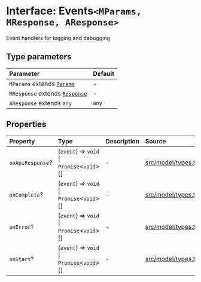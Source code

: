 # Interface: Events`<MParams, MResponse, AResponse>`

Event handlers for logging and debugging

## Type parameters

| Parameter | Default |
| :------ | :------ |
| `MParams` extends [`Params`](../namespaces/Base/interfaces/Params.md) | - |
| `MResponse` extends [`Response`](../namespaces/Base/interfaces/Response.md) | - |
| `AResponse` extends `any` | `any` |

## Properties

| Property | Type | Description | Source |
| :------ | :------ | :------ | :------ |
| `onApiResponse`? | (`event`) => `void` \| `Promise`\<`void`\>[] | - | [src/model/types.ts:165](https://github.com/dexaai/llm-tools/blob/0d08c9c/src/model/types.ts#L165) |
| `onComplete`? | (`event`) => `void` \| `Promise`\<`void`\>[] | - | [src/model/types.ts:174](https://github.com/dexaai/llm-tools/blob/0d08c9c/src/model/types.ts#L174) |
| `onError`? | (`event`) => `void` \| `Promise`\<`void`\>[] | - | [src/model/types.ts:183](https://github.com/dexaai/llm-tools/blob/0d08c9c/src/model/types.ts#L183) |
| `onStart`? | (`event`) => `void` \| `Promise`\<`void`\>[] | - | [src/model/types.ts:158](https://github.com/dexaai/llm-tools/blob/0d08c9c/src/model/types.ts#L158) |
